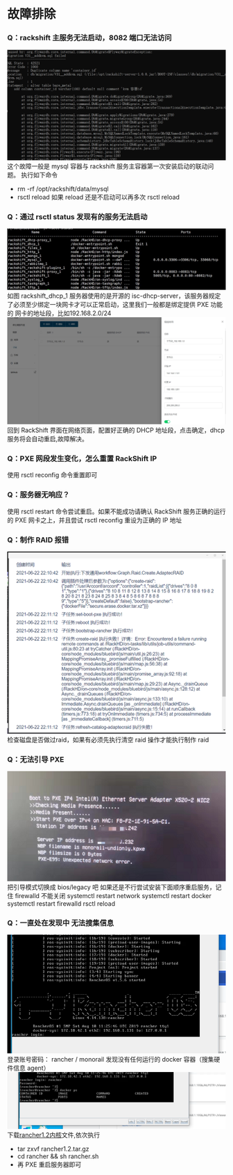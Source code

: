 # 故障排除
### Q：rackshift 主服务无法启动，8082 端口无法访问
![img.png](static/wizard/flywayerror.png)
这个故障一般是 mysql 容器与 rackshift 服务主容器第一次安装启动的联动问题。
执行如下命令  

- rm -rf /opt/rackshift/data/mysql
- rsctl reload
如果 reload 还是不启动可以再多次 rsctl reload

### Q：通过 rsctl status 发现有的服务无法启动
![runnob](./static/faq/dhcp-error.jpg)
如图 rackshift_dhcp_1 服务器使用的是开源的 isc-dhcp-server，该服务器规定了必须至少绑定一块网卡才可以正常启动，这里我们一般都是绑定提供 PXE 功能的
网卡的地址段，比如192.168.2.0/24
![runnob](./static/faq/dhcp-config.jpg)
回到 RackShift 界面在网络页面，配置好正确的 DHCP 地址段，点击确定，dhcp 服务将会自动重启,故障解决。

### Q：PXE 网段发生变化，怎么重置 RackShift IP
使用 rsctl reconfig 命令重置即可
 
### Q：服务器无响应？
使用 rsctl restart 命令尝试重启。如果不能成功请确认 RackShift 服务正确的运行的 PXE 网卡之上，并且尝试 rsctl reconfig
重设为正确的 IP 地址 

### Q：制作 RAID 报错
![img.png](static/faq/img.png)
检查磁盘是否做过raid，如果有必须先执行清空 raid 操作才能执行制作 raid

### Q：无法引导 PXE
![img.png](static/faq/uefi.png)
把引导模式切换成 bios/legacy 吧
如果还是不行尝试安装下面顺序重启服务，记住 firewalld 不能关闭
systemctl restart network
systemctl restart docker
systemctl restart firewalld
rsctl reload

### Q：一直处在发现中 无法搜集信息
![img.png](static/faq/discoverying.png)
登录账号密码： rancher / monorail 发现没有任何运行的 docker 容器（搜集硬件信息 agent）
![img.png](static/faq/rancher.png)
下载[rancher1.2内核](static/rancher1.2.tar.gz)文件,依次执行  

- tar zxvf rancher1.2.tar.gz
- cd rancher && sh rancher.sh
- 再 PXE 重启服务器即可

